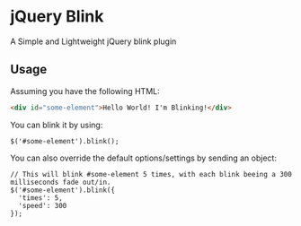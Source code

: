 # jQuery Blink

A Simple and Lightweight jQuery blink plugin

## Usage

Assuming you have the following HTML:

```html
<div id="some-element">Hello World! I'm Blinking!</div>
```

You can blink it by using:

```jquery
$('#some-element').blink();
```

You can also override the default options/settings by sending an object:

```jquery
// This will blink #some-element 5 times, with each blink beeing a 300 milliseconds fade out/in.
$('#some-element').blink({
  'times': 5,
  'speed': 300
});
```